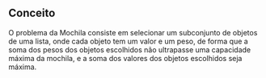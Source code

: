 ## Conceito

O problema da Mochila consiste em selecionar um subconjunto de objetos de uma lista, onde cada objeto tem um valor e um peso, de forma que a soma dos pesos dos objetos escolhidos não ultrapasse uma capacidade máxima da mochila, e a soma dos valores dos objetos escolhidos seja máxima.

